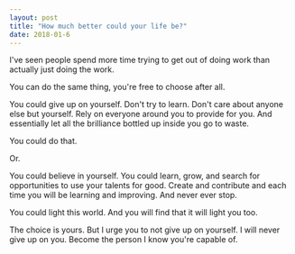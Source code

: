 ```yaml
---
layout: post
title: "How much better could your life be?"
date: 2018-01-6
---
```


I've seen people spend more time trying to get out of doing work than actually just doing the work.

You can do the same thing, you're free to choose after all.

You could give up on yourself. Don't try to learn. Don't care about anyone else but yourself. Rely on everyone around you to provide for you. And essentially let all the brilliance bottled up inside you go to waste.

You could do that.

Or.

You could believe in yourself. You could learn, grow, and search for opportunities to use your talents for good. Create and contribute and each time you will be learning and improving.  And never ever stop.

You could light this world. And you will find that it will light you too.

The choice is yours. But I urge you to not give up on yourself. I will never give up on you. Become the person I know you're capable of.
